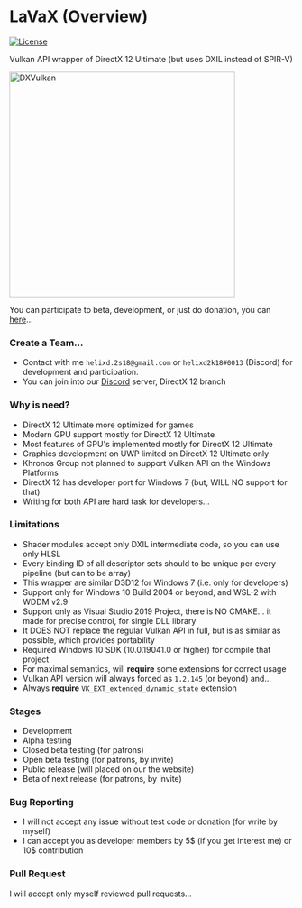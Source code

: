# LaVaX (Overview)

[![License](https://img.shields.io/badge/License-BSD%203--Clause-blue.svg)](https://opensource.org/licenses/BSD-3-Clause)

Vulkan API wrapper of DirectX 12 Ultimate (but uses DXIL instead of SPIR-V)

<img src="https://cdn.wccftech.com/wp-content/uploads/2015/03/Vulkan-API-31.jpg" width="400" alt="DXVulkan"/>

You can participate to beta, development, or just do donation, you can [here](https://github.com/helixd2s/Overview)... 


### Create a Team...

- Contact with me `helixd.2s18@gmail.com` or `helixd2k18#0013` (Discord) for development and participation. 
- You can join into our [Discord](https://discord.gg/nTBsCVf) server, DirectX 12 branch


### Why is need?

- DirectX 12 Ultimate more optimized for games
- Modern GPU support mostly for DirectX 12 Ultimate
- Most features of GPU's implemented mostly for DirectX 12 Ultimate
- Graphics development on UWP limited on DirectX 12 Ultimate only
- Khronos Group not planned to support Vulkan API on the Windows Platforms
- DirectX 12 has developer port for Windows 7 (but, WILL NO support for that) 
- Writing for both API are hard task for developers...


### Limitations

- Shader modules accept only DXIL intermediate code, so you can use only HLSL
- Every binding ID of all descriptor sets should to be unique per every pipeline (but can to be array)
- This wrapper are similar D3D12 for Windows 7 (i.e. only for developers)
- Support only for Windows 10 Build 2004 or beyond, and WSL-2 with WDDM v2.9
- Support only as Visual Studio 2019 Project, there is NO CMAKE... it made for precise control, for single DLL library
- It DOES NOT replace the regular Vulkan API in full, but is as similar as possible, which provides portability
- Required Windows 10 SDK (10.0.19041.0 or higher) for compile that project
- For maximal semantics, will **require** some extensions for correct usage 
- Vulkan API version will always forced as `1.2.145` (or beyond) and...
- Always **require** `VK_EXT_extended_dynamic_state` extension


### Stages

- Development
- Alpha testing
- Closed beta testing (for patrons)
- Open beta testing (for patrons, by invite)
- Public release (will placed on our the website)
- Beta of next release (for patrons, by invite)


### Bug Reporting

- I will not accept any issue without test code or donation (for write by myself)
- I can accept you as developer members by 5$ (if you get interest me) or 10$ contribution


### Pull Request

I will accept only myself reviewed pull requests... 
